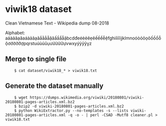 # viwik18 dataset

Clean Vietnamese Text - Wikipedia dump 08-2018

Alphabet: aáàảãạăaáàảãạăắằẳẵặâấầẩẫậbcdđeéèẻẽẹêếềểễệfghiíìỉĩịjklmnoóòỏõọôốồổỗộơớờởỡợpqrstuúùủũụưứừửữựvwxyýỳỷỹỵz

## Merge to single file

        $ cat dataset/viwik18_* > viwik18.txt

## Generate the dataset manually

        $ wget https://dumps.wikimedia.org/viwiki/20180801/viwiki-20180801-pages-articles.xml.bz2
        $ bzip2 -d viwiki-20180801-pages-articles.xml.bz2
        $ python WikiExtractor.py --no-templates -s --lists viwiki-20180801-pages-articles.xml -q -o - | perl -CSAD -Mutf8 cleaner.pl > viwik18.txt


